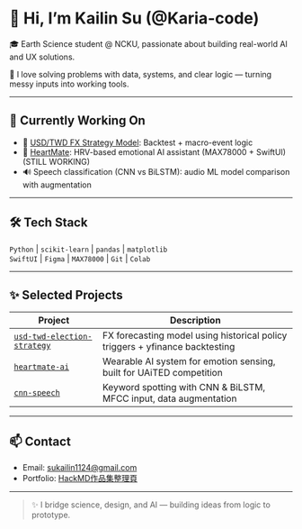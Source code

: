 # 👋 Hi, I’m Kailin Su (@Karia-code)

🎓 Earth Science student @ NCKU, passionate about building real-world AI and UX solutions.

🧠 I love solving problems with data, systems, and clear logic — turning messy inputs into working tools.

---

## 🔭 Currently Working On
- 💱 [USD/TWD FX Strategy Model](https://github.com/Karia-code/usd-twd-election-strategy): Backtest + macro-event logic
- 🧠 [HeartMate](https://github.com/Karia-code/heartmate-ai): HRV-based emotional AI assistant (MAX78000 + SwiftUI) (STILL WORKING)
- 🔊 Speech classification (CNN vs BiLSTM): audio ML model comparison with augmentation

---

## 🛠 Tech Stack
`Python` | `scikit-learn` | `pandas` | `matplotlib`  
`SwiftUI` | `Figma` | `MAX78000` | `Git` | `Colab`  

---

## ✨ Selected Projects

| Project | Description |
|--------|-------------|
| [`usd-twd-election-strategy`](https://github.com/Karia-code/usd-twd-election-strategy) | FX forecasting model using historical policy triggers + yfinance backtesting |
| [`heartmate-ai`](https://github.com/Karia-code/heartmate-ai) | Wearable AI system for emotion sensing, built for UAiTED competition |
| [`cnn-speech`](https://github.com/Karia-code/cnn-speech) | Keyword spotting with CNN & BiLSTM, MFCC input, data augmentation |

---

## 📫 Contact
- Email: [sukailin1124@gmail.com](mailto:sukailin1124@gmail.com)
- Portfolio: [HackMD作品集整理頁](https://hackmd.io/@Kailin/H1Shpxibxl)

---

> ✨ I bridge science, design, and AI — building ideas from logic to prototype.

